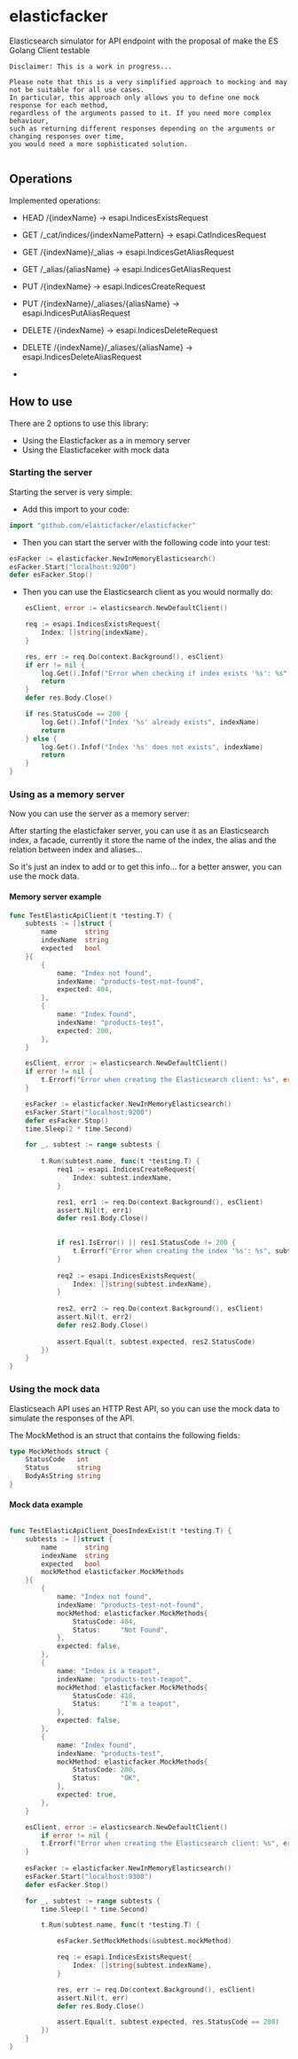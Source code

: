 # elasticfacker

Elasticsearch simulator for API endpoint with the proposal of make the ES Golang Client testable

```
Disclaimer: This is a work in progress...

Please note that this is a very simplified approach to mocking and may not be suitable for all use cases. 
In particular, this approach only allows you to define one mock response for each method, 
regardless of the arguments passed to it. If you need more complex behaviour, 
such as returning different responses depending on the arguments or changing responses over time, 
you would need a more sophisticated solution.


```

## Operations

Implemented operations:


- HEAD /{indexName} -> esapi.IndicesExistsRequest
- GET /_cat/indices/{indexNamePattern} -> esapi.CatIndicesRequest
- GET /{indexName}/_alias -> esapi.IndicesGetAliasRequest
- GET /_alias/{aliasName} -> esapi.IndicesGetAliasRequest
- PUT /{indexName} -> esapi.IndicesCreateRequest
- PUT /{indexName}/_aliases/{aliasName} -> esapi.IndicesPutAliasRequest
- DELETE /{indexName} -> esapi.IndicesDeleteRequest
- DELETE /{indexName}/_aliases/{aliasName} -> esapi.IndicesDeleteAliasRequest

- 

## How to use

There are 2 options to use this library:
- Using the Elasticfacker as a in memory server
- Using the Elasticfaceker with mock data

### Starting the server

Starting the server is very simple:

- Add this import to your code:

```go
import "github.com/elasticfacker/elasticfacker"
```

- Then you can start the server with the following code into your test:

```go
esFacker := elasticfacker.NewInMemoryElasticsearch()
esFacker.Start("localhost:9200")
defer esFacker.Stop()
```

- Then you can use the Elasticsearch client as you would normally do:

```go
    esClient, error := elasticsearch.NewDefaultClient()

    req := esapi.IndicesExistsRequest{
        Index: []string{indexName},
    }

    res, err := req.Do(context.Background(), esClient)
    if err != nil {
        log.Get().Infof("Error when checking if index exists '%s': %s", indexName, err)
        return 
    }
    defer res.Body.Close()

    if res.StatusCode == 200 {
        log.Get().Infof("Index '%s' already exists", indexName)
        return
    } else {
		log.Get().Infof("Index '%s' does not exists", indexName)
		return
    }
}
```

### Using as a memory server

Now you can use the server as a memory server:

After starting the elasticfaker server, you can use it as an Elasticsearch index, a facade, currently it store the name of the index, the alias and the relation between index and aliases... 

So it's just an index to add or to get this info... for a better answer, you can use the mock data.   

#### Memory server example

```go
func TestElasticApiClient(t *testing.T) {
    subtests := []struct {
        name       string
		indexName  string
        expected   bool
    }{
        {
            name: "Index not found",
			indexName: "products-test-not-found",
            expected: 404,
        },
        {
            name: "Index found",
			indexName: "products-test",
            expected: 200,
        },
	}

    esClient, error := elasticsearch.NewDefaultClient()
	if error != nil {
        t.Errorf("Error when creating the Elasticsearch client: %s", error)
    }

    esFacker := elasticfacker.NewInMemoryElasticsearch()
    esFacker.Start("localhost:9200")
    defer esFacker.Stop()
    time.Sleep(2 * time.Second)

    for _, subtest := range subtests {
    
        t.Run(subtest.name, func(t *testing.T) {
            req1 := esapi.IndicesCreateRequest{
                Index: subtest.indexName,
            }

            res1, err1 := req.Do(context.Background(), esClient)
            assert.Nil(t, err1)
            defer res1.Body.Close()
            

            if res1.IsError() || res1.StatusCode != 200 {
                t.Errorf("Error when creating the index '%s': %s", subtest.indexName, res1.String())
            }
			
            req2 := esapi.IndicesExistsRequest{
                Index: []string{subtest.indexName},
            }
            
            res2, err2 := req.Do(context.Background(), esClient)
            assert.Nil(t, err2)
			defer res2.Body.Close()
            
            assert.Equal(t, subtest.expected, res2.StatusCode)
        })
    }
}

```


### Using the mock data

Elasticseach API uses an HTTP Rest API, so you can use the mock data to simulate the responses of the API.

The MockMethod is an struct that contains the following fields:

```go
type MockMethods struct {
    StatusCode   int
    Status       string
    BodyAsString string
}
```

#### Mock data example

```go

func TestElasticApiClient_DoesIndexExist(t *testing.T) {
	subtests := []struct {
		name       string
		indexName  string
		expected   bool
		mockMethod elasticfacker.MockMethods
	}{
		{
			name: "Index not found",
			indexName: "products-test-not-found",
			mockMethod: elasticfacker.MockMethods{
				StatusCode: 404,
				Status:     "Not Found",
			},
			expected: false,
		},
		{
			name: "Index is a teapot",
			indexName: "products-test-teapot",
			mockMethod: elasticfacker.MockMethods{
				StatusCode: 418,
				Status:     "I'm a teapot",
			},
			expected: false,
		},
		{
			name: "Index found",
			indexName: "products-test",
			mockMethod: elasticfacker.MockMethods{
				StatusCode: 200,
				Status:     "OK",
			},
			expected: true,
		},
	}

    esClient, error := elasticsearch.NewDefaultClient()
        if error != nil {
        t.Errorf("Error when creating the Elasticsearch client: %s", error)
    }
	
	esFacker := elasticfacker.NewInMemoryElasticsearch()
	esFacker.Start("localhost:9300")
	defer esFacker.Stop()

	for _, subtest := range subtests {
		time.Sleep(1 * time.Second)

		t.Run(subtest.name, func(t *testing.T) {

			esFacker.SetMockMethods(&subtest.mockMethod)

            req := esapi.IndicesExistsRequest{
                Index: []string{subtest.indexName},
            }

            res, err := req.Do(context.Background(), esClient)
            assert.Nil(t, err)
            defer res.Body.Close()

			assert.Equal(t, subtest.expected, res.StatusCode == 200)
		})
	}
}

```